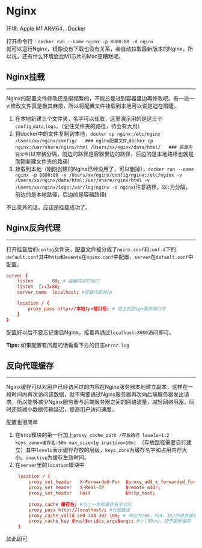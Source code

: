 # Nginx

环境: Apple M1 ARM64，Docker

打开命令行：`docker run --name nginx -p 8080:80 -d nginx`  
就可以运行Nginx，镜像没有下载也没有关系，会自动拉取最新版本的Nginx，所以说，还有什么环境会比M1芯片的Mac更糟糕呢。

## Nginx挂载

---

Nginx的配置文件修改还是挺频繁的，不能总是进到容器里边再修改吧。有一说一vi修改文件真是极其麻烦，所以将配置文件挂载到本地可以说是迫在眉睫。  
1. 在本地新建三个文件夹，名字可以任取，这里演示用的是这三个`config`,`data`,`logs`。（记住文件夹的路径，待会有大用）
2. 将docker中的文件复制到本地，`docker cp nginx:/etc/nginx /Users/xx/nginx/config/   ### nginx配置文件`,`docker cp nginx:/usr/share/nginx/html /Users/xx/nginx/data/html/   ### 资源内容文件`(以空格分隔，前边的路径是容器里边的路径，后边的是本地路径也就是刚刚新建文件夹的路径)
3. 挂载到本地（刚刚创建的Nginx已经没用了，可以删掉），`docker run --name nginx -p 8080:80 -v /Users/xx/nginx/config/nginx:/etc/nginx -v /Users/xx/nginx/data/html:/usr/share/nginx/html -v /Users/xx/nginx/logs:/var/log/nginx -d nginx`(注意路径，以`:`为分隔，前边的是本地路径，后边的是容器路径)

不出意外的话，应该是挂载成功了。

## Nginx反向代理

---

打开挂载后的`config`文件夹，配置文件被分成了`nginx.conf`和`conf.d`下的`default.conf`其中`http`和`events`在`nginx.conf`中配置，`server`在`default.conf`中配置。

``` conf
server {
    listen       80; # 容器内部的端口
    listen  [::]:80;
    server_name  localhost; #容器内部的ip

    location / {
        proxy_pass http://本地Ip:端口号; # 宿主机的ip+服务端口号
    }
}
```

配置好以后不要忘记重启Nginx，接着再通过`localhost:8080`访问即可。

**Tips:** 如果配置有问题的话看看下方的日志`error.log`

## 反向代理缓存

---

Nginx缓存可以对用户已经访问过的内容在Nginx服务器本地建立副本，这样在一段时间内再次访问该数据，就不需要通过Nginx服务器再次向后端服务器发出请求，所以能够减少Nginx服务器与后端服务器之间的网络流量，减轻网络阻塞，同时还能减小数据传输延迟，提高用户访问速度。

配置也很简单
1. 在`http`模块的第一行加上`proxy_cache_path /存放路径 levels=1:2 keys_zone=缓存名:50m max_size=1g inactive=10m; `（存放路径需要自行建立）其中`levels`表示缓存存放的层级，`keys_zone`为缓存名字和占用内存大小。`inactive`为缓存生效时间。
2. 在`server`里的`location`模块中  
   ```conf
    location / {
        proxy_set_header   X-Forwarded-For  $proxy_add_x_forwarded_for; #设置请求头
        proxy_set_header   X-Real-IP        $remote_addr;
        proxy_set_header   Host             $http_host;
        
        proxy_cache 缓存名; #与上一步的缓存名字对应
        proxy_pass http://localhost/; #代理路径
        proxy_cache_valid 200 304 302 10m; # 响应为200，304，302的请求缓存十分钟
        proxy_cache_key $host$uri$is_args$args; #url做key，用于更新缓存
    }
   ```
如此即可
